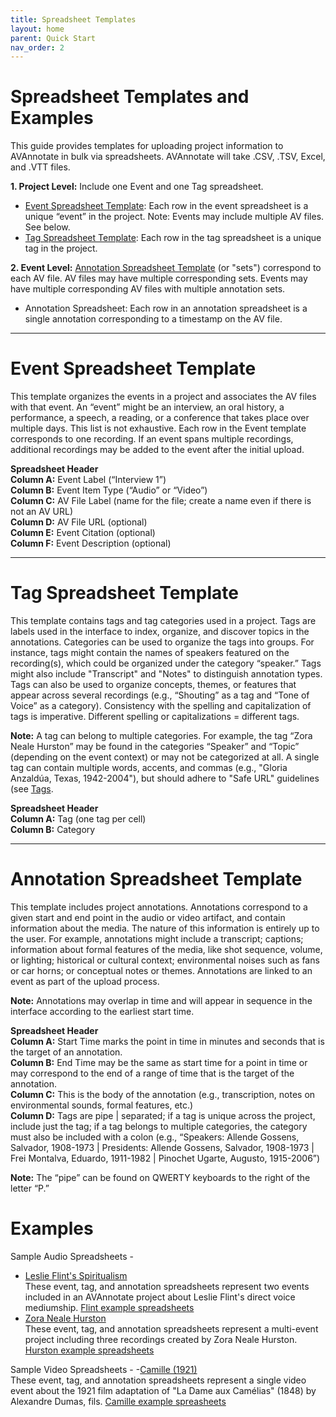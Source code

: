```yaml
---
title: Spreadsheet Templates
layout: home
parent: Quick Start
nav_order: 2
---
```

# Spreadsheet Templates and Examples

This guide provides templates for uploading project information to AVAnnotate in bulk via spreadsheets. AVAnnotate will take .CSV, .TSV, Excel, and .VTT files.

**1. Project Level:** Include one Event and one Tag spreadsheet. 
* [Event Spreadsheet Template](https://docs.google.com/spreadsheets/d/1noYKA8DFaHkSLq-MXSPwCccY3YFeyR52/edit?usp=drive_link&ouid=112492510360958259862&rtpof=true&sd=true): Each row in the event spreadsheet is a unique “event” in the project. Note: Events may include multiple AV files. See below.
* [Tag Spreadsheet Template](https://docs.google.com/spreadsheets/d/1LOuw5aiF4v00Ivx3S-ozPcGHzeZf3ovz/edit?usp=sharing&ouid=112492510360958259862&rtpof=true&sd=true): Each row in the tag spreadsheet is a unique tag in the project.
  
**2. Event Level:** [Annotation Spreadsheet Template](https://docs.google.com/spreadsheets/d/12yn6zxviUpNLYESlGfUyWTc83wmFfsOM/edit?usp=drive_link&ouid=112492510360958259862&rtpof=true&sd=true) (or "sets") correspond to each AV file. AV files may have multiple corresponding sets. Events may have multiple corresponding AV files with multiple annotation sets.  
* Annotation Spreadsheet: Each row in an annotation spreadsheet is a single annotation corresponding to a timestamp on the AV file.
  
---
# Event Spreadsheet Template
This template organizes the events in a project and associates the AV files with that event. An “event” might be an interview, an oral history, a performance, a speech, a reading, or a conference that takes place over multiple days. This list is not exhaustive. Each row in the Event template corresponds to one recording. If an event spans multiple recordings, additional recordings may be added to the event after the initial upload.

**Spreadsheet Header** <br>
**Column A:** Event Label (“Interview 1”) <br>
**Column B:** Event Item Type (“Audio” or “Video”) <br>
**Column C:** AV File Label (name for the file; create a name even if there is not an AV URL) <br>
**Column D:** AV File URL (optional) <br>
**Column E:** Event Citation (optional) <br>
**Column F:** Event Description (optional) <br>

---
# Tag Spreadsheet Template
This template contains tags and tag categories used in a project. Tags are labels used in the interface to index, organize, and discover topics in the annotations. Categories can be used to organize the tags into groups. For instance, tags might contain the names of speakers featured on the recording(s), which could be organized under the category “speaker.” Tags might also include "Transcript" and "Notes" to distinguish annotation types. Tags can also be used to organize concepts, themes, or features that appear across several recordings (e.g., “Shouting” as a tag and “Tone of Voice” as a category). Consistency with the spelling and capitalization of tags is imperative. Different spelling or capitalizations = different tags. 

**Note:** 
A tag can belong to multiple categories. For example, the tag “Zora Neale Hurston” may be found in the categories “Speaker” and “Topic” (depending on the event context) or may not be categorized at all. 
A single tag can contain multiple words, accents, and commas (e.g., "Gloria Anzaldúa, Texas, 1942-2004"), but should adhere to "Safe URL" guidelines (see [Tags](tags.md).

**Spreadsheet Header** <br>
**Column A:** Tag (one tag per cell) <br>
**Column B:** Category <br>

---
# Annotation Spreadsheet Template
This template includes project annotations. Annotations correspond to a given start and end point in the audio or video artifact, and contain information about the media. The nature of this information is entirely up to the user. For example, annotations might include a transcript; captions; information about formal features of the media, like shot sequence, volume, or lighting; historical or cultural context; environmental noises such as fans or car horns; or conceptual notes or themes. 
Annotations are linked to an event as part of the upload process. 

**Note:** 
Annotations may overlap in time and will appear in sequence in the interface according to the earliest start time.

**Spreadsheet Header** <br>
**Column A:** Start Time marks the point in time in minutes and seconds that is the target of an annotation. <br>
**Column B:** End Time may be the same as start time for a point in time or may correspond to the end of a range of time that is the target of the annotation. <br>
**Column C:** This is the body of the annotation (e.g., transcription, notes on environmental sounds, formal features, etc.) <br>
**Column D:** Tags are pipe | separated; if a tag is unique across the project, include just the tag; if a tag belongs to multiple categories, the category must also be included with a colon (e.g., “Speakers: Allende Gossens, Salvador, 1908-1973 | Presidents: Allende Gossens, Salvador, 1908-1973 | Frei Montalva, Eduardo, 1911-1982 | Pinochet Ugarte, Augusto, 1915-2006”) <br>

**Note:** 
The “pipe” can be found on QWERTY keyboards to the right of the letter “P.”

# Examples
Sample Audio Spreadsheets - 
- [Leslie Flint's Spiritualism](https://saamturner.github.io/wildedoyleflint/)  <br> 
These event, tag, and annotation spreadsheets represent two events included in an AVAnnotate project about Leslie Flint's direct voice mediumship. [Flint example spreadsheets](https://drive.google.com/drive/u/0/folders/1CzTX-WOQbCxYW3YefjOs4bThszHDr-oU)
- [Zora Neale Hurston](https://tanyaclement.github.io/znh-1939/) <br>
These event, tag, and annotation spreadsheets represent a multi-event project including three recordings created by Zora Neale Hurston. [Hurston example spreadsheets](https://utexas.app.box.com/s/ce1cmsvs1ygs6jv1jr2wrfxryc7ig87q)

Sample Video Spreadsheets - 
-[Camille (1921)](https://avannotate.github.io/camille/events/camille-1921/)  <br>
These event, tag, and annotation spreadsheets represent a single video event about the 1921 film adaptation of "La Dame aux Camélias" (1848) by Alexandre Dumas, fils. [Camille example spreasheets](https://docs.google.com/spreadsheets/d/11oOHhd-wPZb7Kr3u5zWrX2ZhTQRn4EOPLuAOxhhKiyc/edit?gid=1408208239#gid=1408208239) 


